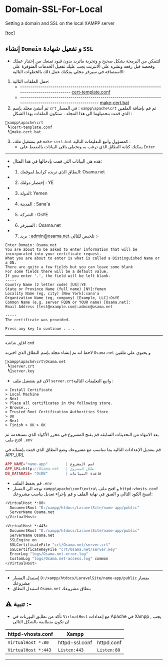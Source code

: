 # Domain-SSL-For-Local
Setting a domain and SSL on the local XAMPP server 

[toc]
## إنشاء `Domain` و تفعيل شهادة `SSL` 
- لتتمكن من البرمجة بشكل صحيح و وتجربة ماتريد بدون قيود تمنعك من إختبار عملك وفحصة قبل رفعه ونشره على الانترنت يجب عليك تفعيل الخدمات المتوفرة على الاستضافة في سيرفر محلي يمكنك عمل ذلك بالخطوات التالية: 
1. حمل الملفات التالية:
   - ----------------------------------------------------------------------------------------------- [cert-template.conf](https://github.com/OsamaDev9/Domain-SSL-For-Local/blob/main/cert-template.conf)
   - ------------------------------------------------------------------------------------------------------------- [make-cert.bat](https://github.com/OsamaDev9/Domain-SSL-For-Local/blob/main/make-cert.bat)
2. ثم أنشئ مجلد بإسم `crt` في المسار : `xampp\apache\crt` ثم قم بإضافة الملفين الذي قمت بتحميلهما الى هذا المجلد .
ستكون الملفات بهذا الشكل : 

```ps
📂xampp\apache\crt
 ┗📜cert-template.conf
 ┗📜make-cert.bat
```
3. قم بتشغيل ملف `make-cert.bat` كمسؤول واتبع التعليمات التالية :
    - يمكنك كتابة النطاق الذي ترغب به وتخطي باقي البيانات بالضغط على `Enter` 
_________
- هذه هي البيانات التي قمت بإدخالها في هذا المثال: 
- 1. النطاق الذي تريده كرابط لموقعك: Osama.net
- 2. إختصار دولتك : YE
- 3. الدولة: Yemen
- 4. المدينة : Sana'a
- 5. الشركة : OsYE
- 6. السيرفر : Osama.net
- 7. بريد : admin@osama.net
 تلخيص للتالي :-


```
Enter Domain: Osama.net
You are about to be asked to enter information that will be incorporated into your certificate request.
What you are about to enter is what is called a Distinguished Name or a DN.
There are quite a few fields but you can leave some blank
For some fields there will be a default value,
If you enter '.', the field will be left blank.
-----
Country Name (2 letter code) [US]:YE
State or Province Name (full name) [NY]:Yemen
Locality Name (eg, city) [New York]:sana'a
Organization Name (eg, company) [Example, LLC]:OsYE
Common Name (e.g. server FQDN or YOUR name) [Osama.net]:
Email Address [test@example.com]:admin@osama.net

-----
The certificate was provided.

Press any key to continue . . .
```
_________
اغلق شاشة `cmd` 

لاحظ انه تم إنشاء مجلد بإسم النطاق الذي اخترته `Osama.net` و يحتوي على ملفين 
```bash
📂xampp\apache\crt\Osama.net
 ┗📜server.crt
 ┗📜server.key
```
- الان قم بتشغيل ملف `server.crt`واتبع التعليمات التالية :

```
> Install Certificate
> Local Machine
> Next
> Place all certificates in the following store.
> Browse... 
> Trusted Root Certification Authorities Store
> OK
> Next
> Finish > OK > OK
```
بعد الانتهاء من التحديثات السابقة قم بفتح المشروع في محرر الأكواد الذي تستخدمه ثم افتح ملف `.env`

قم بتعديل الإعدادات التالية بما تتناسب مع مشروعك وضع النطاق الذي قمت بإنشائه في APP_URL

```php
APP_NAME="name-app"        | اسم المشروع
APP_URL=http://Osama.net   | نطاق المشروع
DB_DATABASE= "OsDB"        | قاعدة البيانات
```
- قم بحفظ الملف `.env`
- توجه الى المسار `xampp\apache\conf\extra\` و افتح ملف `httpd-vhosts.conf`
انسخ الكود التالي و الصق في نهاية الملف و قم بإجراء تعديل يناسب مشروعك:

```bash
<VirtualHost *:80>
  DocumentRoot "D:/xampp/htdocs/LaravelSite/name-app/public"
  ServerName Osama.net
</VirtualHost>

<VirtualHost *:443>
  DocumentRoot "D:/xampp/htdocs/LaravelSite/name-app/public"
  ServerName Osama.net
  SSLEngine on
  SSLCertificateFile "crt/Osama.net/server.crt"
  SSLCertificateKeyFile "crt/Osama.net/server.key"
  ErrorLog "logs/Osama.net-error.log"
  CustomLog "logs/Osama.net-access.log" common
</VirtualHost>
```
_____________ 


- إستبدل المسار `D:/xampp/htdocs/LaravelSite/name-app/public` بمسار مشروعك
- استبدل النطاق `Osama.net` بنطاق مشروعك

## ⚠️ تنبية :-
- تأكد من تطابق البورتات في `VirtualHost` مع إعدادات Apache في Xampp , يجب ان تكون متطابقة
بالشكل التالي


| httpd-vhosts.conf   |               Xampp|            |
|---------------------|----------------|----------------|
| `VirtualHost *:80`  | httpd-ssl.conf |  httpd.conf    |
| `VirtualHost *:443` | `Listen:443`   | `Listen:80`    |


_____________
